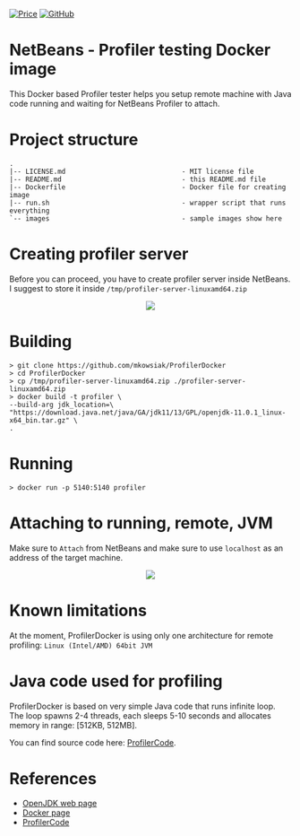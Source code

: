 [![Price](https://img.shields.io/badge/price-FREE-0098f7.svg)](https://github.com/mkowsiak/ProfilerDocker/blob/master/LICENSE)
[![GitHub](https://img.shields.io/github/license/mashape/apistatus.svg)](https://github.com/mkowsiak/ProfilerDocker/blob/master/LICENSE)
# NetBeans - Profiler testing Docker image

This Docker based Profiler tester helps you setup remote machine with Java code running and waiting for NetBeans Profiler to attach.

# Project structure

    .
    |-- LICENSE.md                             - MIT license file
    |-- README.md                              - this README.md file
    |-- Dockerfile                             - Docker file for creating image
    |-- run.sh                                 - wrapper script that runs everything
    `-- images                                 - sample images show here

# Creating profiler server

Before you can proceed, you have to create profiler server inside NetBeans. I suggest to store it inside `/tmp/profiler-server-linuxamd64.zip`

<p align="center">
  <img src="https://github.com/mkowsiak/ProfilerDocker/blob/master/images/profiler_pack.png?raw=true">
</p>

# Building

    > git clone https://github.com/mkowsiak/ProfilerDocker
    > cd ProfilerDocker
    > cp /tmp/profiler-server-linuxamd64.zip ./profiler-server-linuxamd64.zip
    > docker build -t profiler \
    --build-arg jdk_location=\
    "https://download.java.net/java/GA/jdk11/13/GPL/openjdk-11.0.1_linux-x64_bin.tar.gz" \
    .

# Running

    > docker run -p 5140:5140 profiler

# Attaching to running, remote, JVM

Make sure to `Attach` from NetBeans and make sure to use `localhost` as an address of the target machine.

<p align="center">
  <img src="https://github.com/mkowsiak/ProfilerDocker/blob/master/images/netbeans_attach.png?raw=true">
</p>

# Known limitations

At the moment, ProfilerDocker is using only one architecture for remote profiling: `Linux (Intel/AMD) 64bit JVM`

# Java code used for profiling

ProfilerDocker is based on very simple Java code that runs infinite loop. The loop spawns 2-4 threads, each sleeps 5-10 seconds and allocates memory in range: [512KB, 512MB].

You can find source code here: <a href="https://github.com/mkowsiak/ProfilerCode">ProfilerCode</a>.

# References

- [OpenJDK web page](https://openjdk.java.net)
- [Docker page](https://www.docker.com)
- [ProfilerCode](https://github.com/mkowsiak/ProfilerCode)
